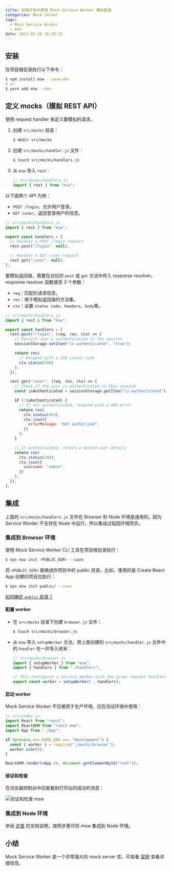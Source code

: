```yaml
---
title: 前端开发中使用 Mock Service Worker 模拟数据
categories: Mock Server
tags:
  - Mock Service Worker
  - msw
date: 2021-02-26 16:26:32
---
```


## 安装

在项目根目录执行以下命令：

```bash
$ npm install msw --save-dev
# or
$ yarn add msw --dev
```

<!-- more -->

## 定义 mocks（模拟 REST API）

使用 request handler 来定义要模拟的请求。

1. 创建 `src/mocks` 目录：

   ```bash
   $ mkdir src/mocks
   ```

2. 创建 `src/mocks/handler.js` 文件：

   ```bash
   $ touch src/mocks/handlers.js
   ```

3. 从 `msw` 导入 `rest` :

   ```js
   // src/mocks/handlers.js
   import { rest } from "msw";
   ```

以下面两个 API 为例：

- `POST /login`，允许用户登录。
- `GET /user`，返回登录用户的信息。

```js
// src/mocks/handlers.js
import { rest } from "msw";

export const handlers = [
  // Handles a POST /login request
  rest.post("/login", null),

  // Handles a GET /user request
  rest.get("/user", null),
];
```

要模拟返回值，需要在对应的 `post` 或 `get` 方法中传入 response resolver。response resolver 函数接受 3 个参数：

- `req`：匹配的请求信息。
- `res`：用于模拟返回值的方法集。
- `ctx`：设置 `status code`、`headers`、`body`等。

```js
// src/mocks/handlers.js
import { rest } from "msw";

export const handlers = [
  rest.post("/login", (req, res, ctx) => {
    // Persist user's authentication in the session
    sessionStorage.setItem("is-authenticated", "true");

    return res(
      // Respond with a 200 status code
      ctx.status(200)
    );
  }),

  rest.get("/user", (req, res, ctx) => {
    // Check if the user is authenticated in this session
    const isAuthenticated = sessionStorage.getItem("is-authenticated");

    if (!isAuthenticated) {
      // If not authenticated, respond with a 403 error
      return res(
        ctx.status(403),
        ctx.json({
          errorMessage: "Not authorized",
        })
      );
    }

    // If authenticated, return a mocked user details
    return res(
      ctx.status(200),
      ctx.json({
        username: "admin",
      })
    );
  }),
];
```

## 集成

上面的 `src/mocks/handlers.js` 文件在 Browser 和 Node 环境是通用的。因为 Service Worder 不支持在 Node 中运行，所以集成过程因环境而异。

### 集成到 Browser 环境

使用 Mock Service Worker CLI 工具在项目根目录执行：

```bash
$ npx msw init <PUBLIC_DIR> --save
```

将 `<PUBLIC_DIR>` 替换成你项目中的 public 目录。比如，使用的是 Create React App 创建的项目应执行：

```bash
$ npx msw init public/ --save
```

[如何确定 `public` 目录？](https://mswjs.io/docs/getting-started/integrate/browser#where-is-my-public-directory)

#### 配置 worker

- 在 `src/mocks` 目录下创建 `browser.js` 文件：

  ```bash
  $ touch src/mocks/browser.js
  ```

- 从 `msw` 导入 `setupWorker` 方法，把上面创建的 `src/mocks/handler.js` 文件中的 `handler` 也一并导入进来：

  ```js
  // src/mocks/browser.js
  import { setupWorker } from "msw";
  import { handlers } from "./handlers";

  // This configures a Service Worker with the given request handlers.
  export const worker = setupWorker(...handlers);
  ```

#### 启动 worker

Mock Service Worker 不应被用于生产环境，应在测试环境中使用：

```jsx
// src/index.js
import React from "react";
import ReactDOM from "react-dom";
import App from "./App";

if (process.env.NODE_ENV === "development") {
  const { worker } = require("./mocks/browser");
  worker.start();
}

ReactDOM.render(<App />, document.getElementById("root"));
```

#### 验证和检查

在浏览器控制台中应能看到打印出的成功的消息：

![验证和检查 msw](https://gitee.com/smpower/oss/raw/master/hi-ruofei.com/XGFC5j.png)

### 集成到 Node 环境

参阅 [这里](https://mswjs.io/docs/getting-started/integrate/node) 的文档说明，按照步骤可将 msw 集成到 Node 环境。

## 小结

Mock Service Worker 是一个非常强大的 mock server 库，可查看 [官网](https://mswjs.io/) 查看详细信息。
